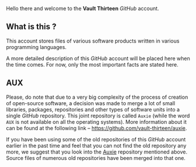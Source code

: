 Hello there and welcome to the **Vault Thirteen** _GitHub_ account.

## What is this ?

This account stores files of various software products written in various 
programming languages.

A more detailed description of this _GitHub_ account will be placed here when 
the time comes. For now, only the most important facts are stated here. 

## AUX

Please, do note that due to a very big complexity of the process of creation of 
open-source software, a decision was made to merge a lot of small libraries, 
packages, repositories and other types of software units into a single _GitHub_ 
repository. This joint repository is called `Auxie` (while the word `AUX` is not 
available on all the operating systems). More information about it can be found 
at the following link – https://github.com/vault-thirteen/auxie.

If you have been using some of the old repositories of this _GitHub_ account 
earlier in the past time and feel that you can not find the old repository any 
more, we suggest that you look into the 
[Auxie](https://github.com/vault-thirteen/auxie) repository mentioned above. 
Source files of numerous old repositories have been merged into that one.
